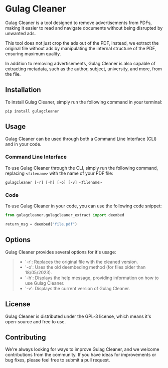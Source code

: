 # Gulag Cleaner

Gulag Cleaner is a tool designed to remove advertisements from PDFs, making it easier to read and navigate documents without being disrupted by unwanted ads.

This tool does not just crop the ads out of the PDF, instead, we extract the original file without ads by manipulating the internal structure of the PDF, ensuring maximum quality.

In addition to removing advertisements, Gulag Cleaner is also capable of extracting metadata, such as the author, subject, university, and more, from the file.

## Installation

To install Gulag Cleaner, simply run the following command in your terminal:
```
pip install gulagcleaner
```

## Usage

Gulag Cleaner can be used through both a Command Line Interface (CLI) and in your code.

### Command Line Interface

To use Gulag Cleaner through the CLI, simply run the following command, replacing `<filename>` with the name of your PDF file:

```
gulagcleaner [-r] [-h] [-o] [-v] <filename>
```

### Code

To use Gulag Cleaner in your code, you can use the following code snippet:

```python
from gulagcleaner.gulagcleaner_extract import deembed

return_msg = deembed("file.pdf")
```

## Options

Gulag Cleaner provides several options for it's usage:

> * '-r': Replaces the original file with the cleaned version.
> * '-o': Uses the old deembeding method (for files older than 18/05/2023).
> * '-h': Displays the help message, providing information on how to use Gulag Cleaner.
> * '-v': Displays the current version of Gulag Cleaner.

## License
Gulag Cleaner is distributed under the GPL-3 license, which means it's open-source and free to use.

## Contributing
We're always looking for ways to improve Gulag Cleaner, and we welcome contributions from the community. If you have ideas for improvements or bug fixes, please feel free to submit a pull request.